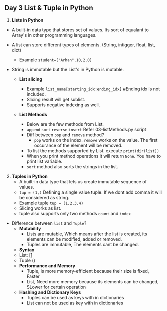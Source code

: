 ## Day 3 List & Tuple in Python

1. **Lists in Python**
- A built-in data type that stores set of values. Its sort of equalant to Array's in other programming languages.
- A list can store different types of elements. (String, intigger, float, list, dict)
  - Example `student=["Arhan",10,2.0]`
- String is immutable but the List's in Python is mutable.
  
  - **List slicing**
    - Example `list_name[starting_idx:ending_idx]` #Ending idx is not included.
    - Slicing result will get sublist.
    - Supports negative indexing as well.

  - **List Methods**
    - Below are the few methods from List.
    - `append` `sort` `reverse` `insert` Refer 03-listMethods.py script
    - Diff between `pop` and `remove` method?
      - `pop` works on the index. `remove` works on the value. The first occurance of the element will be removed.
    - To list the methods supported by List. execute `print(dir(list))`
    - When you print method operations it will return `None`. You have to print list variable.
    - `sort` method also sorts the strings in the list.

2. **Tuples in Python**
   - A built-in data type that lets us create immutable sequence of values.
   - `tup = (1,)` Defining a single value tuple. If we dont add comma it will be considered as string.
   - Example tuple `tup = (1,2,3,4)`
   - Slicing works as list.
   - tuple also supports only two methods `count` and `index`
  
- Difference between `list` and `Tuple`?
  - **Mutability**
    - Lists are mutable, Which means after the list is created, its elements can be modified, added or removed.
    - Tuples are immutable, The elements cant be changed.
  -  **Syntax**
    - List: []
    - Tuple ()
  - **Performance and Memory**
    - Tuple, is more memory-efficient because their size is fixed, Faster
    - List, Need more memory because its elements can be changed, SLower for certain operation
  - **Hashing and Dictionary Keys**
    - Tuples can be used as keys with in dictionaries
    - List can not be used as key with in dictionaries
